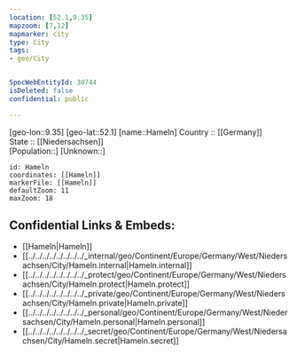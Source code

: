 ```yaml
---
location: [52.1,9.35] 
mapzoom: [7,12] 
mapmarker: city 
type: City
tags:
- geo/City


SpocWebEntityId: 30744
isDeleted: false
confidential: public

---
```

[geo-lon::9.35] 
[geo-lat::52.1] 
[name::Hameln] 
Country :: [[Germany]]  
State :: [[Niedersachsen]]  
[Population::] 
[Unknown::] 


```leaflet
id: Hameln
coordinates: [[Hameln]] 
markerFile: [[Hameln]] 
defaultZoom: 11 
maxZoom: 18
```


## Confidential Links & Embeds: 
- [[Hameln|Hameln]]  
- [[../../../../../../../../_internal/geo/Continent/Europe/Germany/West/Niedersachsen/City/Hameln.internal|Hameln.internal]] 
- [[../../../../../../../../_protect/geo/Continent/Europe/Germany/West/Niedersachsen/City/Hameln.protect|Hameln.protect]] 
- [[../../../../../../../../_private/geo/Continent/Europe/Germany/West/Niedersachsen/City/Hameln.private|Hameln.private]] 
- [[../../../../../../../../_personal/geo/Continent/Europe/Germany/West/Niedersachsen/City/Hameln.personal|Hameln.personal]] 
- [[../../../../../../../../_secret/geo/Continent/Europe/Germany/West/Niedersachsen/City/Hameln.secret|Hameln.secret]] 
